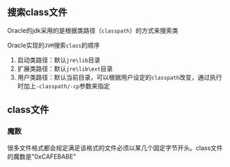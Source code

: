 ## 搜索class文件

Oracle的jdk采用的是根据类路径（`classpath`）的方式来搜索类

Oracle实现的`JVM`搜索`class`的顺序

1. 启动类路径：默认`jre\lib`目录
2. 扩展类路径：默认`jre\lib\ext`目录
3. 用户类路径：默认当前目录，可以根据用户设定的`classpath`改变，通过执行时加上`-classpath/-cp`参数来指定

## class文件

### 魔数

很多文件格式都会规定满足该格式的文件必须以某几个固定字节开头。class文件的魔数是"0xCAFEBABE"